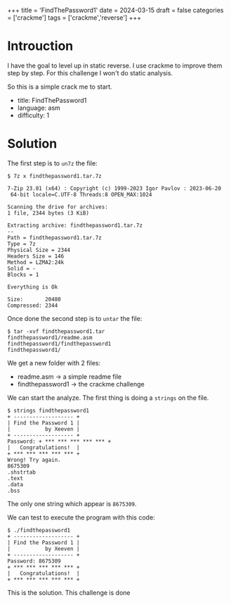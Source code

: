 +++
title = 'FindThePassword1'
date = 2024-03-15
draft = false
categories = ['crackme']
tags = ['crackme','reverse']
+++

# Introuction

I have the goal to level up in static reverse.
I use crackme to improve them step by step.
For this challenge I won't do static analysis.

So this is a simple crack me to start.

- title: FindThePassword1
- language: asm
- difficulty: 1

# Solution

The first step is to `un7z` the file:

```
$ 7z x findthepassword1.tar.7z

7-Zip 23.01 (x64) : Copyright (c) 1999-2023 Igor Pavlov : 2023-06-20
 64-bit locale=C.UTF-8 Threads:8 OPEN_MAX:1024

Scanning the drive for archives:
1 file, 2344 bytes (3 KiB)

Extracting archive: findthepassword1.tar.7z
--
Path = findthepassword1.tar.7z
Type = 7z
Physical Size = 2344
Headers Size = 146
Method = LZMA2:24k
Solid = -
Blocks = 1

Everything is Ok

Size:       20480
Compressed: 2344
```

Once done the second step is to `untar` the file:

```
$ tar -xvf findthepassword1.tar
findthepassword1/readme.asm
findthepassword1/findthepassword1
findthepassword1/
```

We get a new folder with 2 files:

- readme.asm -> a simple readme file
- findthepassword1 -> the crackme challenge

We can start the analyze.
The first thing is doing a `strings` on the file.

```
$ strings findthepassword1
+ ------------------- +
| Find the Password 1 |
|           by Xeeven |
+ ------------------- +
Password: + *** *** *** *** *** +
|   Congratulations!  |
+ *** *** *** *** *** +
Wrong! Try again.
8675309
.shstrtab
.text
.data
.bss
```

The only one string which appear is `8675309`.

We can test to execute the program with this code:

```
$ ./findthepassword1
+ ------------------- +
| Find the Password 1 |
|           by Xeeven |
+ ------------------- +
Password: 8675309
+ *** *** *** *** *** +
|   Congratulations!  |
+ *** *** *** *** *** +
```

This is the solution. This challenge is done

